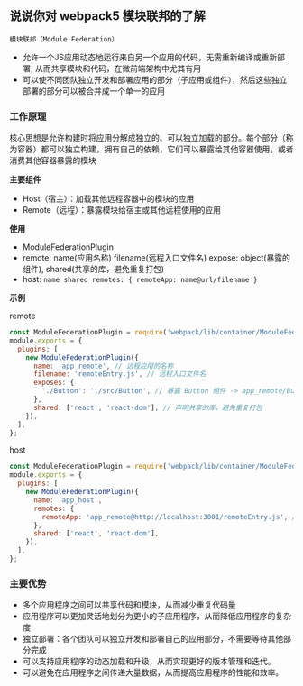 ## 说说你对 webpack5 模块联邦的了解
`模块联邦（Module Federation）`
  - 允许一个JS应用动态地运行来自另一个应用的代码，无需重新编译或重新部署, 从而共享模块和代码，在微前端架构中尤其有用
  - 可以使不同团队独立开发和部署应用的部分（子应用或组件），然后这些独立部署的部分可以被合并成一个单一的应用

### 工作原理
核心思想是允许构建时将应用分解成独立的、可以独立加载的部分。每个部分（称为容器）都可以独立构建，拥有自己的依赖，它们可以暴露给其他容器使用，或者消费其他容器暴露的模块

**主要组件**
- Host（宿主）：加载其他远程容器中的模块的应用
- Remote（远程）：暴露模块给宿主或其他远程使用的应用

**使用**
- ModuleFederationPlugin
- remote: name(应用名称) filename(远程入口文件名) expose: object(暴露的组件), shared(共享的库，避免重复打包)
- host: `name shared remotes: { remoteApp: name@url/filename }`
  
**示例**

remote
```js
const ModuleFederationPlugin = require('webpack/lib/container/ModuleFederationPlugin');
module.exports = {
  plugins: [
    new ModuleFederationPlugin({
      name: 'app_remote', // 远程应用的名称
      filename: 'remoteEntry.js', // 远程入口文件名
      exposes: {
        './Button': './src/Button', // 暴露 Button 组件 -> app_remote/Button
      },
      shared: ['react', 'react-dom'], // 声明共享的库，避免重复打包
    }),
  ],
};
```

host
```js
const ModuleFederationPlugin = require('webpack/lib/container/ModuleFederationPlugin');
module.exports = {
  plugins: [
    new ModuleFederationPlugin({
      name: 'app_host',
      remotes: {
        remoteApp: 'app_remote@http://localhost:3001/remoteEntry.js', // 从哪里加载远程应用
      },
      shared: ['react', 'react-dom'],
    }),
  ],
};
```

### 主要优势
  - 多个应用程序之间可以共享代码和模块，从而减少重复代码量
  - 应用程序可以更加灵活地划分为更小的子应用程序，从而降低应用程序的复杂度
  - 独立部署：各个团队可以独立开发和部署自己的应用部分，不需要等待其他部分完成
  - 可以支持应用程序的动态加载和升级，从而实现更好的版本管理和迭代。
  - 可以避免在应用程序之间传递大量数据，从而提高应用程序的性能和效率。